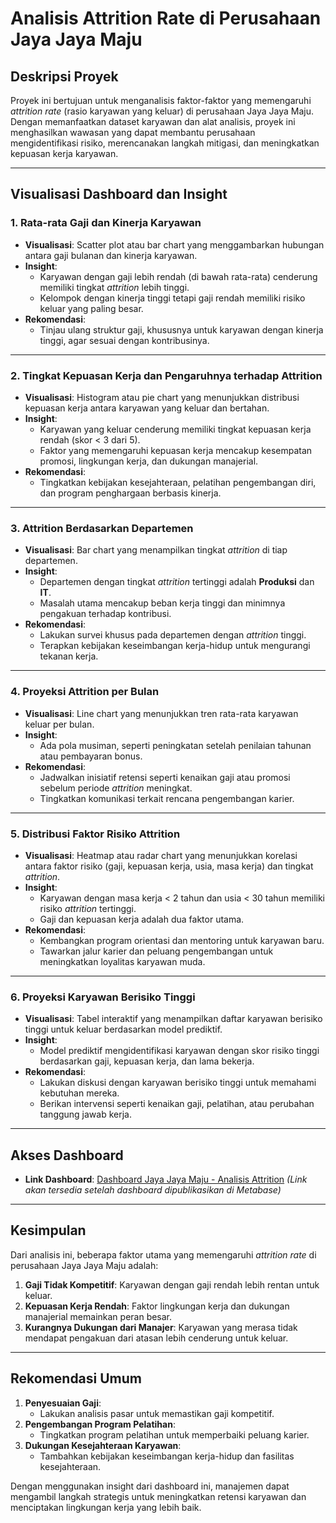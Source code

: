# Analisis Attrition Rate di Perusahaan Jaya Jaya Maju

## Deskripsi Proyek
Proyek ini bertujuan untuk menganalisis faktor-faktor yang memengaruhi *attrition rate* (rasio karyawan yang keluar) di perusahaan Jaya Jaya Maju. Dengan memanfaatkan dataset karyawan dan alat analisis, proyek ini menghasilkan wawasan yang dapat membantu perusahaan mengidentifikasi risiko, merencanakan langkah mitigasi, dan meningkatkan kepuasan kerja karyawan.

---

## Visualisasi Dashboard dan Insight

### 1. **Rata-rata Gaji dan Kinerja Karyawan**
- **Visualisasi**: Scatter plot atau bar chart yang menggambarkan hubungan antara gaji bulanan dan kinerja karyawan.
- **Insight**:
  - Karyawan dengan gaji lebih rendah (di bawah rata-rata) cenderung memiliki tingkat *attrition* lebih tinggi.
  - Kelompok dengan kinerja tinggi tetapi gaji rendah memiliki risiko keluar yang paling besar.
- **Rekomendasi**:
  - Tinjau ulang struktur gaji, khususnya untuk karyawan dengan kinerja tinggi, agar sesuai dengan kontribusinya.

---

### 2. **Tingkat Kepuasan Kerja dan Pengaruhnya terhadap Attrition**
- **Visualisasi**: Histogram atau pie chart yang menunjukkan distribusi kepuasan kerja antara karyawan yang keluar dan bertahan.
- **Insight**:
  - Karyawan yang keluar cenderung memiliki tingkat kepuasan kerja rendah (skor < 3 dari 5).
  - Faktor yang memengaruhi kepuasan kerja mencakup kesempatan promosi, lingkungan kerja, dan dukungan manajerial.
- **Rekomendasi**:
  - Tingkatkan kebijakan kesejahteraan, pelatihan pengembangan diri, dan program penghargaan berbasis kinerja.

---

### 3. **Attrition Berdasarkan Departemen**
- **Visualisasi**: Bar chart yang menampilkan tingkat *attrition* di tiap departemen.
- **Insight**:
  - Departemen dengan tingkat *attrition* tertinggi adalah **Produksi** dan **IT**.
  - Masalah utama mencakup beban kerja tinggi dan minimnya pengakuan terhadap kontribusi.
- **Rekomendasi**:
  - Lakukan survei khusus pada departemen dengan *attrition* tinggi.
  - Terapkan kebijakan keseimbangan kerja-hidup untuk mengurangi tekanan kerja.

---

### 4. **Proyeksi Attrition per Bulan**
- **Visualisasi**: Line chart yang menunjukkan tren rata-rata karyawan keluar per bulan.
- **Insight**:
  - Ada pola musiman, seperti peningkatan setelah penilaian tahunan atau pembayaran bonus.
- **Rekomendasi**:
  - Jadwalkan inisiatif retensi seperti kenaikan gaji atau promosi sebelum periode *attrition* meningkat.
  - Tingkatkan komunikasi terkait rencana pengembangan karier.

---

### 5. **Distribusi Faktor Risiko Attrition**
- **Visualisasi**: Heatmap atau radar chart yang menunjukkan korelasi antara faktor risiko (gaji, kepuasan kerja, usia, masa kerja) dan tingkat *attrition*.
- **Insight**:
  - Karyawan dengan masa kerja < 2 tahun dan usia < 30 tahun memiliki risiko *attrition* tertinggi.
  - Gaji dan kepuasan kerja adalah dua faktor utama.
- **Rekomendasi**:
  - Kembangkan program orientasi dan mentoring untuk karyawan baru.
  - Tawarkan jalur karier dan peluang pengembangan untuk meningkatkan loyalitas karyawan muda.

---

### 6. **Proyeksi Karyawan Berisiko Tinggi**
- **Visualisasi**: Tabel interaktif yang menampilkan daftar karyawan berisiko tinggi untuk keluar berdasarkan model prediktif.
- **Insight**:
  - Model prediktif mengidentifikasi karyawan dengan skor risiko tinggi berdasarkan gaji, kepuasan kerja, dan lama bekerja.
- **Rekomendasi**:
  - Lakukan diskusi dengan karyawan berisiko tinggi untuk memahami kebutuhan mereka.
  - Berikan intervensi seperti kenaikan gaji, pelatihan, atau perubahan tanggung jawab kerja.

---

## Akses Dashboard
- **Link Dashboard**: [Dashboard Jaya Jaya Maju - Analisis Attrition](#) *(Link akan tersedia setelah dashboard dipublikasikan di Metabase)*

---

## Kesimpulan
Dari analisis ini, beberapa faktor utama yang memengaruhi *attrition rate* di perusahaan Jaya Jaya Maju adalah:
1. **Gaji Tidak Kompetitif**: Karyawan dengan gaji rendah lebih rentan untuk keluar.
2. **Kepuasan Kerja Rendah**: Faktor lingkungan kerja dan dukungan manajerial memainkan peran besar.
3. **Kurangnya Dukungan dari Manajer**: Karyawan yang merasa tidak mendapat pengakuan dari atasan lebih cenderung untuk keluar.

---

## Rekomendasi Umum
1. **Penyesuaian Gaji**:
   - Lakukan analisis pasar untuk memastikan gaji kompetitif.
2. **Pengembangan Program Pelatihan**:
   - Tingkatkan program pelatihan untuk memperbaiki peluang karier.
3. **Dukungan Kesejahteraan Karyawan**:
   - Tambahkan kebijakan keseimbangan kerja-hidup dan fasilitas kesejahteraan.

Dengan menggunakan insight dari dashboard ini, manajemen dapat mengambil langkah strategis untuk meningkatkan retensi karyawan dan menciptakan lingkungan kerja yang lebih baik.
